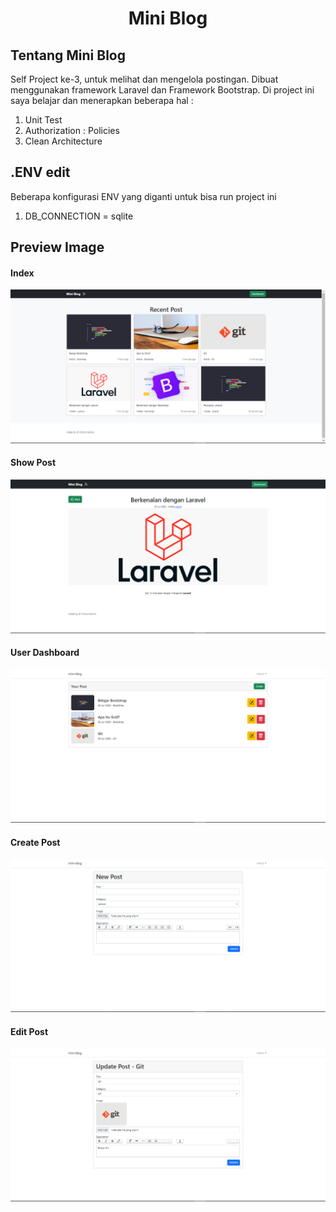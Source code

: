<h1 align="center">Mini Blog</h1>

## Tentang Mini Blog
Self Project ke-3, untuk melihat dan mengelola postingan. Dibuat menggunakan framework Laravel dan Framework Bootstrap. Di project ini saya belajar dan menerapkan beberapa hal :

1. Unit Test
2. Authorization : Policies
3. Clean Architecture

## .ENV edit
Beberapa konfigurasi ENV yang diganti untuk bisa run project ini
1. DB_CONNECTION = sqlite

## Preview Image
<h4>Index</h4> 

![alt text](https://github.com/mkholidkamali/project-mini-blog/blob/main/public/source/1_index.png)

<h4>Show Post</h4> 

![alt text](https://github.com/mkholidkamali/project-mini-blog/blob/main/public/source/2_show.png)

<h4>User Dashboard</h4> 

![alt text](https://github.com/mkholidkamali/project-mini-blog/blob/main/public/source/3_dashboard.png)

<h4>Create Post</h4> 

![alt text](https://github.com/mkholidkamali/project-mini-blog/blob/main/public/source/4_dashboard_create.png)

<h4>Edit Post</h4> 

![alt text](https://github.com/mkholidkamali/project-mini-blog/blob/main/public/source/5_dashboard_edit.png)
